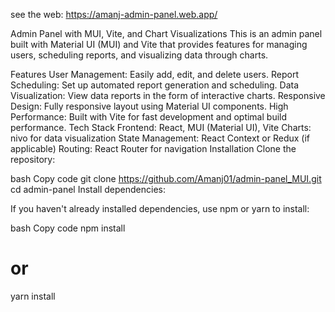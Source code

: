 see the web: https://amanj-admin-panel.web.app/

Admin Panel with MUI, Vite, and Chart Visualizations
This is an admin panel built with Material UI (MUI) and Vite that provides features for managing users, scheduling reports, and visualizing data through charts.

Features
User Management: Easily add, edit, and delete users.
Report Scheduling: Set up automated report generation and scheduling.
Data Visualization: View data reports in the form of interactive charts.
Responsive Design: Fully responsive layout using Material UI components.
High Performance: Built with Vite for fast development and optimal build performance.
Tech Stack
Frontend: React, MUI (Material UI), Vite
Charts: nivo for data visualization
State Management: React Context or Redux (if applicable)
Routing: React Router for navigation
Installation
Clone the repository:

bash
Copy code
git clone https://github.com/Amanj01/admin-panel_MUI.git
cd admin-panel
Install dependencies:

If you haven't already installed dependencies, use npm or yarn to install:

bash
Copy code
npm install
# or
yarn install
